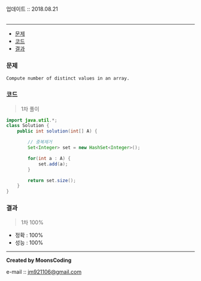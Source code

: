 
<div class="pull-right">  업데이트 :: 2018.08.21 </div><br>

---

<!-- @import "[TOC]" {cmd="toc" depthFrom=1 depthTo=6 orderedList=false} -->
<!-- code_chunk_output -->

* [문제](#문제)
* [코드](#코드)
* [결과](#결과)

<!-- /code_chunk_output -->

### 문제

```
Compute number of distinct values in an array.
```


### 코드

> 1차 풀이

```java
import java.util.*;
class Solution {
    public int solution(int[] A) {

        // 중복제거
        Set<Integer> set = new HashSet<Integer>();

        for(int a : A) {
            set.add(a);
        }

        return set.size();
    }
}

```

### 결과

> 1차 100%

- 정확 : 100%
- 성능 : 100%

---

**Created by MoonsCoding**

e-mail :: jm921106@gmail.com
